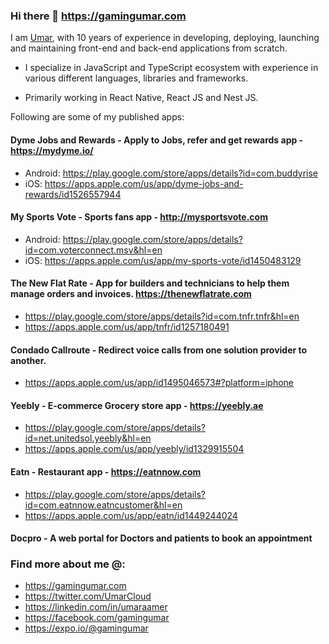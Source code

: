 ### Hi there 👋 https://gamingumar.com

I am <a href="/umar-cv.pdf" target="_blank">Umar</a>, with 10 years of experience in developing, deploying, launching and maintaining front-end and back-end applications from scratch.

- I specialize in JavaScript and TypeScript ecosystem with experience in various different languages, libraries and frameworks.

- Primarily working in React Native, React JS and Nest JS.

Following are some of my published apps:


#### Dyme Jobs and Rewards - Apply to Jobs, refer and get rewards app - https://mydyme.io/

- Android: https://play.google.com/store/apps/details?id=com.buddyrise
- iOS: https://apps.apple.com/us/app/dyme-jobs-and-rewards/id1526557944

#### My Sports Vote - Sports fans app - http://mysportsvote.com

- Android: https://play.google.com/store/apps/details?id=com.voterconnect.msv&hl=en
- iOS: https://apps.apple.com/us/app/my-sports-vote/id1450483129

#### The New Flat Rate - App for builders and technicians to help them manage orders and invoices. https://thenewflatrate.com

- https://play.google.com/store/apps/details?id=com.tnfr.tnfr&hl=en
- https://apps.apple.com/us/app/tnfr/id1257180491


#### Condado Callroute - Redirect voice calls from one solution provider to another.

- https://apps.apple.com/us/app/id1495046573#?platform=iphone


#### Yeebly - E-commerce Grocery store app - https://yeebly.ae

- https://play.google.com/store/apps/details?id=net.unitedsol.yeebly&hl=en
- https://apps.apple.com/us/app/yeebly/id1329915504

#### Eatn - Restaurant app - https://eatnnow.com

- https://play.google.com/store/apps/details?id=com.eatnnow.eatncustomer&hl=en
- https://apps.apple.com/us/app/eatn/id1449244024

#### Docpro - A web portal for Doctors and patients to book an appointment

### Find more about me @:

- https://gamingumar.com
- https://twitter.com/UmarCloud
- https://linkedin.com/in/umaraamer
- https://facebook.com/gamingumar
- https://expo.io/@gamingumar


<!--
**gamingumar/gamingumar** is a ✨ _special_ ✨ repository because its `README.md` (this file) appears on your GitHub profile.

Here are some ideas to get you started:

- 🔭 I’m currently working on ...
- 🌱 I’m currently learning ...
- 👯 I’m looking to collaborate on ...
- 🤔 I’m looking for help with ...
- 💬 Ask me about ...
- 📫 How to reach me: ...
- 😄 Pronouns: ...
- ⚡ Fun fact: ...
-->

